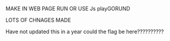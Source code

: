 MAKE IN WEB PAGE RUN OR USE Js playGORUND
 
LOTS OF CHNAGES MADE 




































Have not updated this in a year could the flag be here??????????












